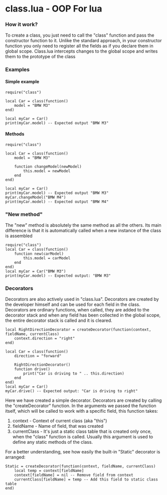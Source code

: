 # class.lua - OOP For lua
### How it work?
To create a class, you just need to call the "class" function and pass the constructor function to it. Unlike the standard approach, in your constructor function you only need to register all the fields as if you declare them in global scope. Class.lua intercepts changes to the global scope and writes them to the prototype of the class
### Examples
#### Simple example

    require("class")
    
    local Car = class(function()
	    model = "BMW M3"
    end)
    
    local myCar = Car()
    print(myCar.model) -- Expected output "BMW M3" 
#### Methods

    require("class")
    
    local Car = class(function()
	    model = "BMW M3"
	    
	    function changeModel(newModel)
		    this.model = newModel
	    end
    end)
    
    local myCar = Car()
    print(myCar.model) -- Expected output "BMW M3"
    myCar.changeModel("BMW M4")
    print(myCar.model) -- Expected output "BMW M4"
### "New method"
The "new" method is absolutely the same method as all the others. Its main difference is that it is automatically called when a new instance of the class is assembled

    require("class")
    local Car = class(function()
	    function new(carModel)
		    this.model = carModel
	    end
    end)
    local myCar = Car("BMW M3")
    print(myCar.model) -- Expected output: "BMW M3"

### Decorators
Decorators are also actively used in "class.lua". Decorators are created by the developer himself and can be used for each field in the class. Decorators are ordinary functions, when called, they are added to the decorator stack and when any field has been collected in the global scope, the entire decorator stack is called and it is cleared.


    local RightDirectionDecorator = createDecorator(function(context, fieldName, currentClass)
        context.direction = "right"
    end)
    
    local Car = class(function()
        direction = "forward"
        
        RightDirectionDecorator()
        function drive()
            print("Car is driving to " .. this.direction)
        end
    end)
    local myCar = Car()
    myCar.drive() -- Expected output: "Car is driving to right"
Here we have created a simple decorator. Decorators are created by calling the "createDecorator" function. In the arguments we passed the function itself, which will be called to work with a specific field, this function takes:

 1. context - Context of current class (aka "this")
 2. fieldName - Name of field, that was created
 3.  currentClass - It's just a static class table that is created only once, when the "class" function is called. Usually this argument is used to define any static methods of the class.

For a better understanding, see how easily the built-in "Static" decorator is arranged:

    Static = createDecorator(function(context, fieldName, currentClass)
	    local temp = context[fieldName]
	    context[fieldName] = nil -- Remove field from context
	    currentClass[fieldName] = temp -- Add this field to static class table
    end)

